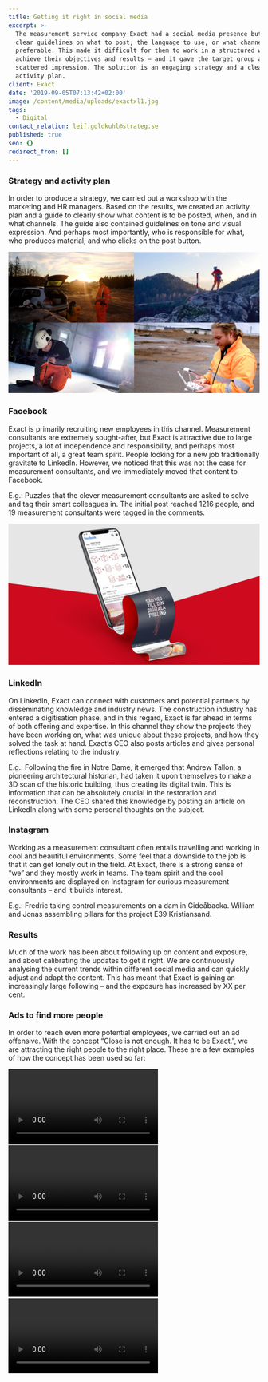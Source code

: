 ```yaml
---
title: Getting it right in social media
excerpt: >-
  The measurement service company Exact had a social media presence but had no
  clear guidelines on what to post, the language to use, or what channels were
  preferable. This made it difficult for them to work in a structured way to
  achieve their objectives and results – and it gave the target group a
  scattered impression. The solution is an engaging strategy and a clear
  activity plan.
client: Exact
date: '2019-09-05T07:13:42+02:00'
image: /content/media/uploads/exactxl1.jpg
tags:
  - Digital
contact_relation: leif.goldkuhl@strateg.se
published: true
seo: {}
redirect_from: []
---
```

### Strategy and activity plan

In order to produce a strategy, we carried out a workshop with the marketing and HR managers. Based on the results, we created an activity plan and a guide to clearly show what content is to be posted, when, and in what channels. The guide also contained guidelines on tone and visual expression. And perhaps most importantly, who is responsible for what, who produces material, and who clicks on the post button. 

![](/content/media/uploads/exactxl2.jpg)

### Facebook

Exact is primarily recruiting new employees in this channel. Measurement consultants are extremely sought-after, but Exact is attractive due to large projects, a lot of independence and responsibility, and perhaps most important of all, a great team spirit. People looking for a new job traditionally gravitate to LinkedIn. However, we noticed that this was not the case for measurement consultants, and we immediately moved that content to Facebook. 

E.g.: Puzzles that the clever measurement consultants are asked to solve and tag their smart colleagues in. The initial post reached 1216 people, and 19 measurement consultants were tagged in the comments. 

![](/content/media/uploads/exactxll3.jpg)

### LinkedIn

On LinkedIn, Exact can connect with customers and potential partners by disseminating knowledge and industry news. The construction industry has entered a digitisation phase, and in this regard, Exact is far ahead in terms of both offering and expertise. In this channel they show the projects they have been working on, what was unique about these projects, and how they solved the task at hand. Exact’s CEO also posts articles and gives personal reflections relating to the industry. 

E.g.: Following the fire in Notre Dame, it emerged that Andrew Tallon, a pioneering architectural historian, had taken it upon themselves to make a 3D scan of the historic building, thus creating its digital twin. This is information that can be absolutely crucial in the restoration and reconstruction. The CEO shared this knowledge by posting an article on LinkedIn along with some personal thoughts on the subject.  

### Instagram

Working as a measurement consultant often entails travelling and working in cool and beautiful environments. Some feel that a downside to the job is that it can get lonely out in the field. At Exact, there is a strong sense of “we” and they mostly work in teams. The team spirit and the cool environments are displayed on Instagram for curious measurement consultants – and it builds interest.

E.g.: Fredric taking control measurements on a dam in Gideåbacka. William and Jonas assembling pillars for the project E39 Kristiansand.

### Results

Much of the work has been about following up on content and exposure, and about calibrating the updates to get it right. We are continuously analysing the current trends within different social media and can quickly adjust and adapt the content. This has meant that Exact is gaining an increasingly large following – and the exposure has increased by XX per cent. 

### Ads to find more people

In order to reach even more potential employees, we carried out an ad offensive. With the concept “Close is not enough. It has to be Exact.”, we are attracting the right people to the right place. These are a few examples of how the concept has been used so far:

<Column md="6">

<Video src="https://player.vimeo.com/external/357993360.hd.mp4?s=2dfecc5ea287dc83f30031ef7c774107f13058c3&profile_id=174" />

</Column>

<Column md="6">

<Video src="https://player.vimeo.com/external/357993503.hd.mp4?s=78681a96466404cfc8535c4f224ab78424b1ceec&profile_id=174" />

</Column>

<Column md="6">

<Video src="https://player.vimeo.com/external/357993559.hd.mp4?s=d3fb8721b79465862ed91a17004810f0cd6da405&profile_id=174" />

</Column>

<Column md="6">

<Video src="https://player.vimeo.com/external/357993590.sd.mp4?s=05d014e07c44364828ce17753e97a30320ecf72d&profile_id=165" />

</Column>
